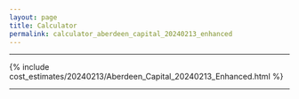 ```yaml
---
layout: page
title: Calculator
permalink: calculator_aberdeen_capital_20240213_enhanced
---
```


___

{% include cost_estimates/20240213/Aberdeen_Capital_20240213_Enhanced.html %}

___

